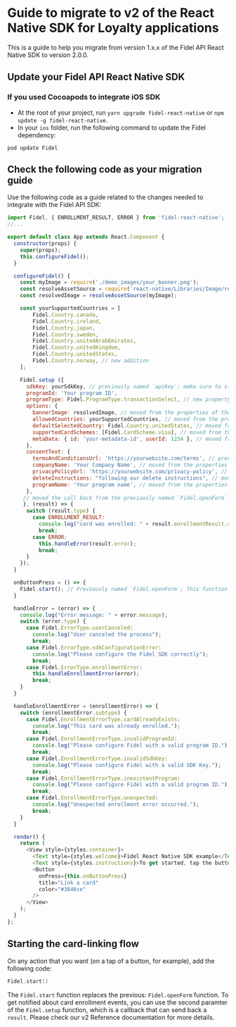 # Guide to migrate to v2 of the React Native SDK for Loyalty applications

This is a guide to help you migrate from version 1.x.x of the Fidel API React Native SDK to version 2.0.0.

## Update your Fidel API React Native SDK

### If you used Cocoapods to integrate iOS SDK

- At the root of your project, run `yarn upgrade fidel-react-native` or `npm update -g fidel-react-native`.
- In your `ios` folder, run the following command to update the Fidel dependency:
```
pod update Fidel
```

## Check the following code as your migration guide

Use the following code as a guide related to the changes needed to integrate with the Fidel API SDK:

```javascript
import Fidel, { ENROLLMENT_RESULT, ERROR } from 'fidel-react-native';
//...

export default class App extends React.Component {
  constructor(props) {
    super(props);
    this.configureFidel();
  }

  configureFidel() {
    const myImage = require('./demo_images/your_banner.png');
    const resolveAssetSource = require('react-native/Libraries/Image/resolveAssetSource');
    const resolvedImage = resolveAssetSource(myImage);

    const yourSupportedCountries = [
        Fidel.Country.canada,
        Fidel.Country.ireland,
        Fidel.Country.japan,
        Fidel.Country.sweden,
        Fidel.Country.unitedArabEmirates,
        Fidel.Country.unitedKingdom, 
        Fidel.Country.unitedStates,
        Fidel.Country.norway, // new addition
    ];

    Fidel.setup ({
      sdkKey: yourSdkKey, // previously named `apiKey`; make sure to store it securely
      programId: 'Your program ID',
      programType: Fidel.ProgramType.transactionSelect, // new property
      options: {
        bannerImage: resolvedImage, // moved from the properties of the previous `Fidel.setOptions` function
        allowedCountries: yourSupportedCountries, // moved from the properties of the previous `Fidel.setOptions` function
        defaultSelectedCountry: Fidel.Country.unitedStates, // moved from the properties of the previous `Fidel.setOptions` function
        supportedCardSchemes: [Fidel.CardScheme.visa], // moved from the properties of the previous `Fidel.setOptions` function
        metaData: { id: 'your-metadata-id', userId: 1234 }, // moved from the properties of the previous `Fidel.setOptions` function
      },
      consentText: {
        termsAndConditionsUrl: 'https://yourwebsite.com/terms', // previously named `termsConditionsUrl`; moved from the properties of the previous `Fidel.setOptions` function
        companyName: 'Your Company Name', // moved from the properties of the previous `Fidel.setOptions` function
        privacyPolicyUrl: 'https://yourwebsite.com/privacy-policy', // previously named `privacyUrl`; moved from the properties of the previous `Fidel.setOptions` function
        deleteInstructions: "following our delete instructions", // moved from the properties of the previous `Fidel.setOptions` function
        programName: 'Your program name', // moved from the properties of the previous `Fidel.setOptions` function
      },
     // moved the call back from the previously named `Fidel.openForm` function; please check our reference for more details on the `result` object.
     }, (result) => {
      switch (result.type) {
        case ENROLLMENT_RESULT:
          console.log("card was enrolled: " + result.enrollmentResult.cardId);
          break;
        case ERROR:
          this.handleError(result.error);
          break;
      }
    });
  }

  onButtonPress = () => {
    Fidel.start(); // Previously named `Fidel.openForm`; This function also had a callback parameter, which now has moved to be the second parameter of the `Fidel.setup` function.
  }

  handleError = (error) => {
    console.log("Error message: " + error.message);
    switch (error.type) {
      case Fidel.ErrorType.userCanceled:
        console.log("User canceled the process");
        break;
      case Fidel.ErrorType.sdkConfigurationError:
        console.log("Please configure the Fidel SDK correctly");
        break;
      case Fidel.ErrorType.enrollmentError:
        this.handleEnrollmentError(error);
        break;
    }
  }

  handleEnrollmentError = (enrollmentError) => {
    switch (enrollmentError.subtype) {
      case Fidel.EnrollmentErrorType.cardAlreadyExists:
        console.log("This card was already enrolled.");
        break;
      case Fidel.EnrollmentErrorType.invalidProgramId:
        console.log("Please configure Fidel with a valid program ID.");
        break;
      case Fidel.EnrollmentErrorType.invalidSdkKey:
        console.log("Please configure Fidel with a valid SDK Key.");
        break;
      case Fidel.EnrollmentErrorType.inexistentProgram:
        console.log("Please configure Fidel with a valid program ID.");
        break;
      case Fidel.EnrollmentErrorType.unexpected:
        console.log("Unexpected enrollment error occurred.");
        break;
    }
  }

  render() {
    return (
      <View style={styles.container}>
        <Text style={styles.welcome}>Fidel React Native SDK example</Text>
        <Text style={styles.instructions}>To get started, tap the button below.</Text>
        <Button
          onPress={this.onButtonPress}
          title="Link a card"
          color="#3846ce"
        />
      </View>
    );
  }
};
```

## Starting the card-linking flow

On any action that you want (on a tap of a button, for example), add the following code: 

```swift
Fidel.start()
```

The `Fidel.start` function replaces the previous: `Fidel.openForm` function. To get notified about card enrollment events, you can use the second paramter of the `Fidel.setup` function, which is a callback that can send back a `result`. Please check our v2 Reference documentation for more details.